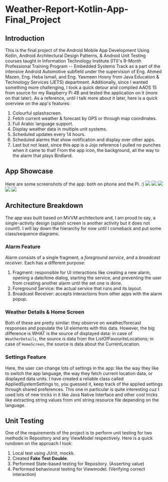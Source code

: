 # Weather-Report-Kotlin-App-Final_Project

## Introduction
This is the final project of the Android Mobile App Development Using Kotlin, Android Architectural Design Patterns, & Android Unit Testing courses taught in Information Technology Institute (ITI)'s 9-Month Professional Training Program -- Embedded Systems Track as a part of the intensive Android Automotive subfield under the supervision of Eng. Ahmed Mazen, Eng. Heba Ismail, and Eng. Yasmeen Hosny from Java Education & Technology Services (JETS) department. Additionally, since I wanted something more challenging, I took a quick detour and compiled AAOS 15 from source for my Raspberry Pi 4B and tested the application on it (more on that later). As a reference, until I talk more about it later, here is a quick overview on the app's features:

1. Colourful splashscreen.
2. Fetch current weather & forecast by GPS or through map coordinates.
3. Full Arabic language support.
4. Display weather data in multiple unit systems.
5. Scheduled updates every 14 hours.
6. Scheduled alarms that show notification and display over other apps.
7. Last but not least, since this app is a Jojo reference I pulled no punches when it came to that! From the app icon, the background, all the way to the alarm that plays Birdland.

## App Showcase
Here are some screenshots of the app: both on phone and the Pi. :)
![](./README_Photos/flyer/wezza.png)
![](./README_Photos/pi/pi_home.png)
![](./README_Photos/pi/app_installed.png)
![](./README_Photos/pi/app_home.png)
![](./README_Photos/pi/map.png)

## Architecture Breakdown
The app was built based on MVVM architecture and, I am proud to say, a single-activity design (splash screen is another activity but it does not count!). I will lay down the hierarchy for now until I comeback and put some class/sequence diagrams.

### Alarm Feature
Alarm consists of a single fragment, a *foreground service*, and a *broadcast receiver*. Each has a different purpose:
1. Fragment: responsible for UI interactions like creating a new alarm, opening a date/time dialog, starting the service, and preventing the user from creating another alarm until the set one is done.
2. Foreground Service: the actual service that runs and its layout.
3. Broadcast Receiver: accepts interactions from other apps with the alarm popup.

### Weather Details & Home Screen
Both of these are pretty similar: they observe on weather/forecast responses and populate the UI elements with this data. However, the big difference is WHAT is the source of displayed data: in case of `WeatherDetails`, the source is data from the ListOfFavouriteLocations; in case of `HomeScreen`, the source is data about the CurrentLocation.

### Settings Feature
Here, the user can change lots of settings in the app: like the way they like to switch the app language, the way they fetch current location data, or displayed data units. I have created a reliable class called AppliedSystemSettings to, you guessed it, keep track of the applied settings through shared preferences. This one in particular is quite interesting cuz I used lots of new tricks in it like Java Native Interface and other cool tricks like extracting string values from xml string resource file depending on the language.


## Unit Testing
One of the requirements of the project is to perform unit testing for two methods in Repository and any ViewModel respectively. Here is a quick rundown on the approach I took:
1. Local test using JUnit, mockk.
2. Created **Fake Test Double**.
3. Performed State-based testing for Repository. (Asserting value)
4. Performed behavioural testing for Viewmodel. (Verifying correct interaction)
